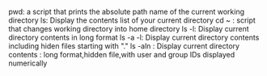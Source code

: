 pwd: a script that prints the absolute path name of the current working directory
ls: Display the contents list of your current directory
cd ~ : script that changes working directory into home directory
ls -l: Display current directory contents in long format
ls -a -l: Display current directory contents including hiden files starting with "."
ls -aln : Display current directory contents  : long format,hidden file,with user and group IDs displayed numerically
